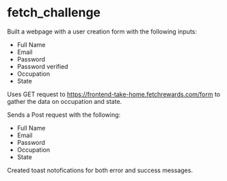 # fetch_challenge

Built a webpage with a user creation form with the following inputs: 
-  Full Name
-  Email
-  Password
-  Password verified
-  Occupation
-  State

Uses GET request to https://frontend-take-home.fetchrewards.com/form to gather the data on occupation and state. 

Sends a Post request with the following:
- Full Name
- Email
- Password
- Occupation
- State

Created toast notofications for both error and success messages. 
